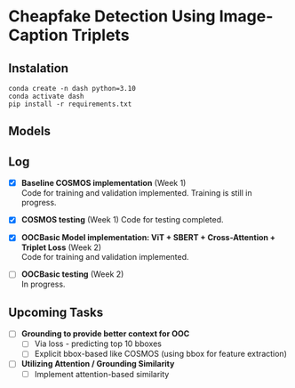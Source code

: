 # Cheapfake Detection Using Image-Caption Triplets

## Instalation
```
conda create -n dash python=3.10
conda activate dash
pip install -r requirements.txt
```

## Models

## Log
- [x] **Baseline COSMOS implementation** (Week 1)  
  Code for training and validation implemented. Training is still in progress.

- [x] **COSMOS testing** (Week 1)
  Code for testing completed.

- [x] **OOCBasic Model implementation: ViT + SBERT + Cross-Attention + Triplet Loss** (Week 2)  
    Code for training and validation implemented.

- [ ] **OOCBasic testing** (Week 2)  
    In progress.

## Upcoming Tasks

- [ ] **Grounding to provide better context for OOC**  
  - [ ] Via loss - predicting top 10 bboxes  
  - [ ] Explicit bbox-based like COSMOS (using bbox for feature extraction)  

- [ ] **Utilizing Attention / Grounding Similarity**  
  - [ ] Implement attention-based similarity
